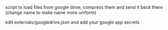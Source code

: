 script to load files from google drive, compress them and send it back there (change name to make name more uniform)

edit externals/googledrive.json and add your google app secrets